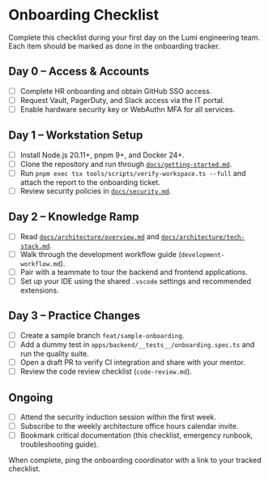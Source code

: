 # Onboarding Checklist

Complete this checklist during your first day on the Lumi engineering team. Each item should be marked as done in the onboarding tracker.

## Day 0 – Access & Accounts

- [ ] Complete HR onboarding and obtain GitHub SSO access.
- [ ] Request Vault, PagerDuty, and Slack access via the IT portal.
- [ ] Enable hardware security key or WebAuthn MFA for all services.

## Day 1 – Workstation Setup

- [ ] Install Node.js 20.11+, pnpm 9+, and Docker 24+.
- [ ] Clone the repository and run through [`docs/getting-started.md`](../getting-started.md).
- [ ] Run `pnpm exec tsx tools/scripts/verify-workspace.ts --full` and attach the report to the onboarding ticket.
- [ ] Review security policies in [`docs/security.md`](../security.md).

## Day 2 – Knowledge Ramp

- [ ] Read [`docs/architecture/overview.md`](../architecture/overview.md) and [`docs/architecture/tech-stack.md`](../architecture/tech-stack.md).
- [ ] Walk through the development workflow guide (`development-workflow.md`).
- [ ] Pair with a teammate to tour the backend and frontend applications.
- [ ] Set up your IDE using the shared `.vscode` settings and recommended extensions.

## Day 3 – Practice Changes

- [ ] Create a sample branch `feat/sample-onboarding`.
- [ ] Add a dummy test in `apps/backend/__tests__/onboarding.spec.ts` and run the quality suite.
- [ ] Open a draft PR to verify CI integration and share with your mentor.
- [ ] Review the code review checklist (`code-review.md`).

## Ongoing

- [ ] Attend the security induction session within the first week.
- [ ] Subscribe to the weekly architecture office hours calendar invite.
- [ ] Bookmark critical documentation (this checklist, emergency runbook, troubleshooting guide).

When complete, ping the onboarding coordinator with a link to your tracked checklist.
